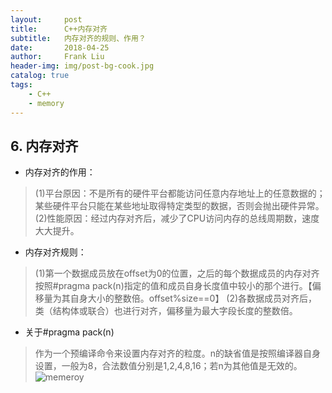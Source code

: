 ```yaml
---
layout:     post
title:      C++内存对齐
subtitle:   内存对齐的规则、作用？
date:       2018-04-25
author:     Frank Liu
header-img: img/post-bg-cook.jpg
catalog: true
tags:
    - C++
    - memory
---
```


## 6. 内存对齐
* 内存对齐的作用：
>(1)平台原因：不是所有的硬件平台都能访问任意内存地址上的任意数据的；某些硬件平台只能在某些地址取得特定类型的数据，否则会抛出硬件异常。
>(2)性能原因：经过内存对齐后，减少了CPU访问内存的总线周期数，速度大大提升。
* 内存对齐规则：
>(1)第一个数据成员放在offset为0的位置，之后的每个数据成员的内存对齐按照#pragma pack(n)指定的值和成员自身长度值中较小的那个进行。【偏移量为其自身大小的整数倍。offset%size==0】
>(2)各数据成员对齐后，类（结构体或联合）也进行对齐，偏移量为最大字段长度的整数倍。
* 关于#pragma pack(n)
> 作为一个预编译命令来设置内存对齐的粒度。n的缺省值是按照编译器自身设置，一般为8，合法数值分别是1,2,4,8,16；若n为其他值是无效的。
![memeroy](https://res.cloudinary.com/flhonker/image/upload/v1525683012/githubio/C-img/%E5%86%85%E5%AD%98%E5%AF%B9%E9%BD%90ex.jpg)
